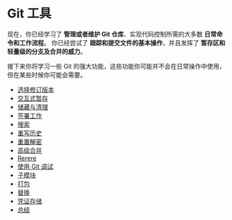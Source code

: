 # Git 工具

现在，你已经学习了 **管理或者维护 Git 仓库**、实现代码控制所需的大多数 **日常命令和工作流程**。 你已经尝试了 **跟踪和提交文件的基本操作**，并且发挥了 **暂存区和轻量级的分支及合并的威力**。

接下来你将学习一些 Git 的强大功能，这些功能你可能并不会在日常操作中使用，但在某些时候你可能会需要。

- [选择修订版本](01.md)
- [交互式暂存](02.md)
- [储藏与清理](03.md)
- [签署工作](04.md)
- [搜索](05.md)
- [重写历史](06.md)
- [重置解密](07.md)
- [高级合并](08.md)
- [Rerere](09.md)
- [使用 Git 调试](10.md)
- [子模块](11.md)
- [打包](12.md)
- [替换](13.md)
- [凭证存储](14.md)
- [总结](15.md)
